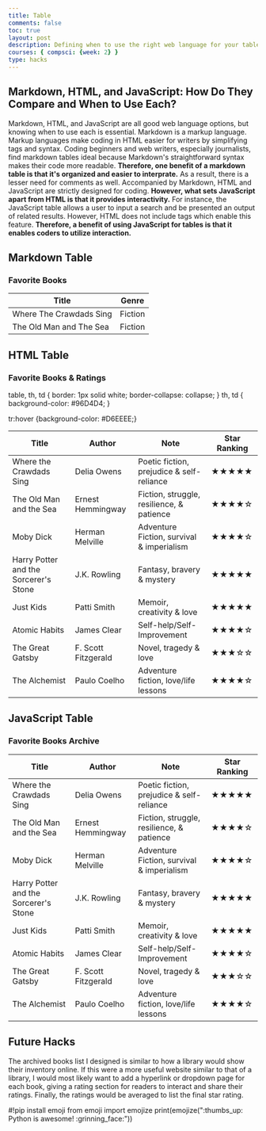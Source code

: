 ```yaml
---
title: Table
comments: false
toc: true
layout: post
description: Defining when to use the right web language for your table.
courses: { compsci: {week: 2} }
type: hacks
---
```


## Markdown, HTML, and JavaScript: How Do They Compare and When to Use Each?
<!--1. Describe a benefit of a markdown table 2. Describe the difference between HTML and JavaScript 3. Describe a benefit of a table that uses JavaScript-->

Markdown, HTML, and JavaScript are all good web language options, but knowing when to use each is essential. Markdown is a markup language. Markup languages make coding in HTML easier for writers by simplifying tags and syntax. Coding beginners and web writers, especially journalists, find markdown tables ideal because Markdown's straightforward syntax makes their code more readable. **Therefore, one benefit of a markdown table is that it's organized and easier to interprate.** As a result, there is a lesser need for comments as well. Accompanied by Markdown, HTML and JavaScript are strictly designed for coding. **However, what sets JavaScript apart from HTML is that it provides interactivity.** For instance, the JavaScript table allows a user to input a search and be presented an output of related results. However, HTML does not include tags which enable this feature. **Therefore, a benefit of using JavaScript for tables is that it enables coders to utilize interaction.**

## Markdown Table

### Favorite Books

| Title                   | Genre       |
|  ------------           | ----------- |
| Where The Crawdads Sing | Fiction     |
| The Old Man and The Sea | Fiction     |

## HTML Table

### Favorite Books & Ratings

<!--CSS Styling, table & hover-->
table, th, td {
  border: 1px solid white;
  border-collapse: collapse;
}
th, td {
  background-color: #96D4D4;
}

tr:hover {background-color: #D6EEEE;}

<table class="table">
    <thead>
        <tr>
            <th>Title</th>
            <th>Author</th>
            <th>Note</th>
            <th>Star Ranking</th>
        </tr>
    </thead>
    <tbody>
        <tr>
            <td>Where the Crawdads Sing</td>
            <td>Delia Owens</td>
            <td>Poetic fiction, prejudice & self-reliance </td>
            <td>★★★★★</td>
        </tr>
        <tr>
            <td>The Old Man and the Sea</td>
            <td>Ernest Hemmingway</td>
            <td>Fiction, struggle, resilience, & patience</td>
            <td>★★★★☆</td>
        </tr>
        <tr>
            <td>Moby Dick</td>
            <td>Herman Melville</td>
            <td>Adventure Fiction, survival & imperialism</td>
            <td>★★★★☆</td>
        </tr>
        <tr>
            <td>Harry Potter and the Sorcerer's Stone</td>
            <td>J.K. Rowling</td>
            <td>Fantasy, bravery & mystery</td>
            <td>★★★★★</td>
        </tr>
        <tr>
            <td>Just Kids</td>
            <td>Patti Smith</td>
            <td>Memoir, creativity & love</td>
            <td>★★★★★</td>
        </tr>
        <tr>
            <td>Atomic Habits</td>
            <td>James Clear</td>
            <td>Self-help/Self-Improvement</td>
            <td>★★★★☆</td>
        </tr>
        <tr>
            <td>The Great Gatsby</td>
            <td>F. Scott Fitzgerald</td>
            <td>Novel, tragedy & love</td>
            <td>★★★☆☆</td>
        </tr>
        <tr>
            <td>The Alchemist</td>
            <td>Paulo Coelho</td>
            <td>Adventure fiction, love/life lessons</td>
            <td>★★★★☆</td>
        </tr>
    </tbody>
</table>

## JavaScript Table

### Favorite Books Archive

<!-- Head contains information to Support the Document -->
<head>
    <!-- load jQuery and DataTables output style and scripts -->
    <link rel="stylesheet" type="text/css" href="https://cdn.datatables.net/1.13.4/css/jquery.dataTables.min.css">
    <script type="text/javascript" language="javascript" src="https://code.jquery.com/jquery-3.6.0.min.js"></script>
    <script>var define = null;</script>
    <script type="text/javascript" language="javascript" src="https://cdn.datatables.net/1.13.4/js/jquery.dataTables.min.js"></script>
</head>

<!-- Body contains the contents of the Document -->
<body>
    <table id="demo" class="table">
    <thead>
        <tr>
            <th>Title</th>
            <th>Author</th>
            <th>Note</th>
            <th>Star Ranking</th>
        </tr>
    </thead>
    <tbody>
        <tr>
            <td>Where the Crawdads Sing</td>
            <td>Delia Owens</td>
            <td>Poetic fiction, prejudice & self-reliance </td>
            <td>★★★★★</td>
        </tr>
        <tr>
            <td>The Old Man and the Sea</td>
            <td>Ernest Hemmingway</td>
            <td>Fiction, struggle, resilience, & patience</td>
            <td>★★★★☆</td>
        </tr>
        <tr>
            <td>Moby Dick</td>
            <td>Herman Melville</td>
            <td>Adventure Fiction, survival & imperialism</td>
            <td>★★★★☆</td>
        </tr>
        <tr>
            <td>Harry Potter and the Sorcerer's Stone</td>
            <td>J.K. Rowling</td>
            <td>Fantasy, bravery & mystery</td>
            <td>★★★★★</td>
        </tr>
        <tr>
            <td>Just Kids</td>
            <td>Patti Smith</td>
            <td>Memoir, creativity & love</td>
            <td>★★★★★</td>
        </tr>
        <tr>
            <td>Atomic Habits</td>
            <td>James Clear</td>
            <td>Self-help/Self-Improvement</td>
            <td>★★★★☆</td>
        </tr>
        <tr>
            <td>The Great Gatsby</td>
            <td>F. Scott Fitzgerald</td>
            <td>Novel, tragedy & love</td>
            <td>★★★☆☆</td>
        </tr>
        <tr>
            <td>The Alchemist</td>
            <td>Paulo Coelho</td>
            <td>Adventure fiction, love/life lessons</td>
            <td>★★★★☆</td>
        </tr>
    </tbody>
    </table>
</body>

<!-- Script is used to embed executable code -->
<script>
    $("#demo").DataTable();
</script>

## Future Hacks

The archived books list I designed is similar to how a library would show their inventory online. If this were a more useful website similar to that of a library, I would most likely want to add a hyperlink or dropdown page for each book, giving a rating section for readers to interact and share their ratings. Finally, the ratings would be averaged to list the final star rating.

#!pip install emoji
from emoji import emojize 
print(emojize(":thumbs_up: Python is awesome! :grinning_face:"))

